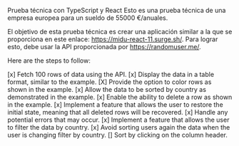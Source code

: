 Prueba técnica con TypeScript y React
Esto es una prueba técnica de una empresa europea para un sueldo de 55000 €/anuales.

El objetivo de esta prueba técnica es crear una aplicación similar a la que se proporciona en este enlace: https://midu-react-11.surge.sh/. Para lograr esto, debe usar la API proporcionada por https://randomuser.me/.

Here are the steps to follow:

[x] Fetch 100 rows of data using the API.
[x] Display the data in a table format, similar to the example.
[X] Provide the option to color rows as shown in the example.
[x] Allow the data to be sorted by country as demonstrated in the example.
[x] Enable the ability to delete a row as shown in the example.
[x] Implement a feature that allows the user to restore the initial state, meaning that all deleted rows will be recovered.
[x] Handle any potential errors that may occur.
[x] Implement a feature that allows the user to filter the data by country.
[x] Avoid sorting users again the data when the user is changing filter by country.
[] Sort by clicking on the column header.